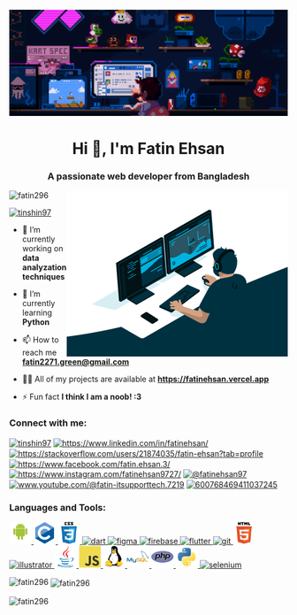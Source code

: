 ![logo](https://github.com/Fatin296/Fatin296/blob/main/github%20banner.gif)
<h1 align="center">Hi 👋, I'm Fatin Ehsan</h1>
<h3 align="center">A passionate web developer from Bangladesh</h3>
<img align="right" alt=Coding" width="400" src="https://github.com/Fatin296/Fatin296/blob/main/githubimage.gif">

<p align="left"> <img src="https://komarev.com/ghpvc/?username=fatin296&label=Profile%20views&color=0e75b6&style=flat" alt="fatin296" /> </p>

<p align="left"> <a href="https://twitter.com/tinshin97" target="blank"><img src="https://img.shields.io/twitter/follow/tinshin97?logo=twitter&style=for-the-badge" alt="tinshin97" /></a> </p>

- 🔭 I’m currently working on **data analyzation techniques**

- 🌱 I’m currently learning **Python**

- 📫 How to reach me **fatin2271.green@gmail.com**

- 👨‍💻 All of my projects are available at **https://fatinehsan.vercel.app**

- ⚡ Fun fact **I think I am a noob! :3**

<h3 align="left">Connect with me:</h3>
<p align="left">
<a href="https://twitter.com/tinshin97" target="blank"><img align="center" src="https://raw.githubusercontent.com/rahuldkjain/github-profile-readme-generator/master/src/images/icons/Social/twitter.svg" alt="tinshin97" height="30" width="40" /></a>
<a href="https://www.linkedin.com/in/fatinehsan" target="blank"><img align="center" src="https://raw.githubusercontent.com/rahuldkjain/github-profile-readme-generator/master/src/images/icons/Social/linked-in-alt.svg" alt="https://www.linkedin.com/in/fatinehsan/" height="30" width="40" /></a>
<a href="https://stackoverflow.com/users/21874035/fatin-ehsan?tab=profile" target="blank"><img align="center" src="https://raw.githubusercontent.com/rahuldkjain/github-profile-readme-generator/master/src/images/icons/Social/stack-overflow.svg" alt="https://stackoverflow.com/users/21874035/fatin-ehsan?tab=profile" height="30" width="40" /></a>
<a href="https://www.facebook.com/fatin.ehsan.3/" target="blank"><img align="center" src="https://raw.githubusercontent.com/rahuldkjain/github-profile-readme-generator/master/src/images/icons/Social/facebook.svg" alt="https://www.facebook.com/fatin.ehsan.3/" height="30" width="40" /></a>
<a href="https://www.instagram.com/fatinehsan9727/" target="blank"><img align="center" src="https://raw.githubusercontent.com/rahuldkjain/github-profile-readme-generator/master/src/images/icons/Social/instagram.svg" alt="https://www.instagram.com/fatinehsan9727/" height="30" width="40" /></a>
<a href="https://medium.com/@fatinehsan97" target="blank"><img align="center" src="https://raw.githubusercontent.com/rahuldkjain/github-profile-readme-generator/master/src/images/icons/Social/medium.svg" alt="@fatinehsan97" height="30" width="40" /></a>
<a href="https://www.youtube.com/@fatin-itsupporttech.7219" target="blank"><img align="center" src="https://raw.githubusercontent.com/rahuldkjain/github-profile-readme-generator/master/src/images/icons/Social/youtube.svg" alt="www.youtube.com/@fatin-itsupporttech.7219" height="30" width="40" /></a>
<a href="https://discord.gg/600768469411037245" target="blank"><img align="center" src="https://raw.githubusercontent.com/rahuldkjain/github-profile-readme-generator/master/src/images/icons/Social/discord.svg" alt="600768469411037245" height="30" width="40" /></a>
</p>

<h3 align="left">Languages and Tools:</h3>
<p align="left"> <a href="https://developer.android.com" target="_blank" rel="noreferrer"> <img src="https://raw.githubusercontent.com/devicons/devicon/master/icons/android/android-original-wordmark.svg" alt="android" width="40" height="40"/> </a> <a href="https://www.cprogramming.com/" target="_blank" rel="noreferrer"> <img src="https://raw.githubusercontent.com/devicons/devicon/master/icons/c/c-original.svg" alt="c" width="40" height="40"/> </a> <a href="https://www.w3schools.com/css/" target="_blank" rel="noreferrer"> <img src="https://raw.githubusercontent.com/devicons/devicon/master/icons/css3/css3-original-wordmark.svg" alt="css3" width="40" height="40"/> </a> <a href="https://dart.dev" target="_blank" rel="noreferrer"> <img src="https://www.vectorlogo.zone/logos/dartlang/dartlang-icon.svg" alt="dart" width="40" height="40"/> </a> <a href="https://www.figma.com/" target="_blank" rel="noreferrer"> <img src="https://www.vectorlogo.zone/logos/figma/figma-icon.svg" alt="figma" width="40" height="40"/> </a> <a href="https://firebase.google.com/" target="_blank" rel="noreferrer"> <img src="https://www.vectorlogo.zone/logos/firebase/firebase-icon.svg" alt="firebase" width="40" height="40"/> </a> <a href="https://flutter.dev" target="_blank" rel="noreferrer"> <img src="https://www.vectorlogo.zone/logos/flutterio/flutterio-icon.svg" alt="flutter" width="40" height="40"/> </a> <a href="https://git-scm.com/" target="_blank" rel="noreferrer"> <img src="https://www.vectorlogo.zone/logos/git-scm/git-scm-icon.svg" alt="git" width="40" height="40"/> </a> <a href="https://www.w3.org/html/" target="_blank" rel="noreferrer"> <img src="https://raw.githubusercontent.com/devicons/devicon/master/icons/html5/html5-original-wordmark.svg" alt="html5" width="40" height="40"/> </a> <a href="https://www.adobe.com/in/products/illustrator.html" target="_blank" rel="noreferrer"> <img src="https://www.vectorlogo.zone/logos/adobe_illustrator/adobe_illustrator-icon.svg" alt="illustrator" width="40" height="40"/> </a> <a href="https://www.java.com" target="_blank" rel="noreferrer"> <img src="https://raw.githubusercontent.com/devicons/devicon/master/icons/java/java-original.svg" alt="java" width="40" height="40"/> </a> <a href="https://developer.mozilla.org/en-US/docs/Web/JavaScript" target="_blank" rel="noreferrer"> <img src="https://raw.githubusercontent.com/devicons/devicon/master/icons/javascript/javascript-original.svg" alt="javascript" width="40" height="40"/> </a> <a href="https://www.linux.org/" target="_blank" rel="noreferrer"> <img src="https://raw.githubusercontent.com/devicons/devicon/master/icons/linux/linux-original.svg" alt="linux" width="40" height="40"/> </a> <a href="https://www.mysql.com/" target="_blank" rel="noreferrer"> <img src="https://raw.githubusercontent.com/devicons/devicon/master/icons/mysql/mysql-original-wordmark.svg" alt="mysql" width="40" height="40"/> </a> <a href="https://www.php.net" target="_blank" rel="noreferrer"> <img src="https://raw.githubusercontent.com/devicons/devicon/master/icons/php/php-original.svg" alt="php" width="40" height="40"/> </a> <a href="https://www.python.org" target="_blank" rel="noreferrer"> <img src="https://raw.githubusercontent.com/devicons/devicon/master/icons/python/python-original.svg" alt="python" width="40" height="40"/> </a> <a href="https://www.selenium.dev" target="_blank" rel="noreferrer"> <img src="https://raw.githubusercontent.com/detain/svg-logos/780f25886640cef088af994181646db2f6b1a3f8/svg/selenium-logo.svg" alt="selenium" width="40" height="40"/> </a> </p>

<p><img align="left" src="https://github-readme-stats.vercel.app/api/top-langs?username=fatin296&show_icons=true&locale=en&layout=compact" alt="fatin296" /></p>

<p>&nbsp;<img align="center" src="https://github-readme-stats.vercel.app/api?username=fatin296&show_icons=true&locale=en" alt="fatin296" /></p>

<p><img align="center" src="https://github-readme-streak-stats.herokuapp.com/?user=fatin296&" alt="fatin296" /></p>
